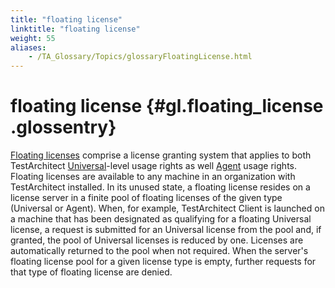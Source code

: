 ```yaml
--- 
title: "floating license"
linktitle: "floating license"
weight: 55
aliases: 
    - /TA_Glossary/Topics/glossaryFloatingLicense.html
---
```

# floating license {#gl.floating_license .glossentry}

[Floating licenses](../../TA_Administration/Topics/LS_TA_license_conversion.html) comprise a license granting system that applies to both TestArchitect [Universal](../../TA_Administration/Topics/TA_Editions.md#entry_ta.editions.universal)-level usage rights as well [Agent](../../TA_Administration/Topics/TA_Editions.md#p.ta_editions.agent) usage rights. Floating licenses are available to any machine in an organization with TestArchitect installed. In its unused state, a floating license resides on a license server in a finite pool of floating licenses of the given type \(Universal or Agent\). When, for example, TestArchitect Client is launched on a machine that has been designated as qualifying for a floating Universal license, a request is submitted for an Universal license from the pool and, if granted, the pool of Universal licenses is reduced by one. Licenses are automatically returned to the pool when not required. When the server's floating license pool for a given license type is empty, further requests for that type of floating license are denied.


